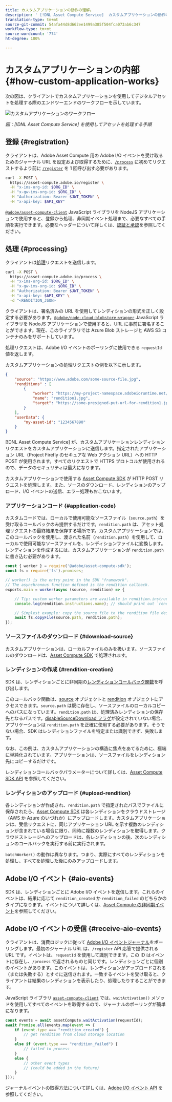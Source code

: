 ```yaml
---
title: カスタムアプリケーションの動作の理解。
description: ' [!DNL Asset Compute Service]  カスタムアプリケーションの動作の理解に役立つその内部動作'
translation-type: tm+mt
source-git-commit: 54afa44d8d662ee1499a385f504fca073ab6c347
workflow-type: tm+mt
source-wordcount: '774'
ht-degree: 100%

---
```



# カスタムアプリケーションの内部 {#how-custom-application-works}

次の図は、クライアントでカスタムアプリケーションを使用してデジタルアセットを処理する際のエンドツーエンドのワークフローを示しています。

![カスタムアプリケーションのワークフロー](assets/customworker.png)

*図：[!DNL Asset Compute Service] を使用してアセットを処理する手順*

## 登録 {#registration}

クライアントは、Adobe Asset Compute 用の Adobe I/O イベントを受け取るためのジャーナル URL を設定および取得するために、[`/process`](api.md#process-request) に初めてリクエストするより前に [`/register`](api.md#register) を 1 回呼び出す必要があります。

```sh
curl -X POST \
  https://asset-compute.adobe.io/register \
  -H "x-ims-org-id: $ORG_ID" \
  -H "x-gw-ims-org-id: $ORG_ID" \
  -H "Authorization: Bearer $JWT_TOKEN" \
  -H "x-api-key: $API_KEY"
```

[`@adobe/asset-compute-client`](https://github.com/adobe/asset-compute-client#usage) JavaScript ライブラリを NodeJS アプリケーションで使用すると、登録から処理、非同期イベント処理まで、必要なすべての手順を実行できます。必要なヘッダーについて詳しくは、[認証と承認](api.md)を参照してください。

## 処理 {#processing}

クライアントは[処理](api.md#process-request)リクエストを送信します。

```sh
curl -X POST \
  https://asset-compute.adobe.io/process \
  -H "x-ims-org-id: $ORG_ID" \
  -H "x-gw-ims-org-id: $ORG_ID" \
  -H "Authorization: Bearer $JWT_TOKEN" \
  -H "x-api-key: $API_KEY" \
  -d "<RENDITION_JSON>
```

クライアントは、署名済みの URL を使用してレンディションの形式を正しく設定する必要があります。[`@adobe/node-cloud-blobstore-wrapper`](https://github.com/adobe/node-cloud-blobstore-wrapper#presigned-urls) JavaScript ライブラリを NodeJS アプリケーションで使用すると、URL に事前に署名することができます。現在、このライブラリでは Azure Blob ストレージと AWS S3 コンテナのみをサポートしています。

処理リクエストは、Adobe I/O イベントのポーリングに使用できる `requestId` 値を返します。

カスタムアプリケーションの処理リクエストの例を以下に示します。

```json
{
    "source": "https://www.adobe.com/some-source-file.jpg",
    "renditions" : [
        {
            "worker": "https://my-project-namespace.adobeioruntime.net/api/v1/web/my-namespace-version/my-worker",
            "name": "rendition1.jpg",
            "target": "https://some-presigned-put-url-for-rendition1.jpg",
        }
    ],
    "userData": {
        "my-asset-id": "1234567890"
    }
}
```

[!DNL Asset Compute Service] が、カスタムアプリケーションレンディションリクエストをカスタムアプリケーションに送信します。指定されたアプリケーション URL（Project Firefly のセキュアな Web アクション URL）への HTTP POST が使用されます。すべてのリクエストで HTTPS プロトコルが使用されるので、データのセキュリティは最大になります。

カスタムアプリケーションで使用する [Asset Compute SDK](https://github.com/adobe/asset-compute-sdk#adobe-asset-compute-worker-sdk) が HTTP POST リクエストを処理します。また、ソースのダウンロード、レンディションのアップロード、I/O イベントの送信、エラー処理もおこないます。

<!-- TBD: Add the application diagram. -->

### アプリケーションコード {#application-code}

カスタムコードでは、ローカルで使用可能なソースファイル（`source.path`）を受け取るコールバックのみ提供するだけです。`rendition.path` は、アセット処理リクエストの最終結果を保存する場所です。カスタムアプリケーションでは、このコールバックを使用し、渡された名前（`rendition.path`）を使用して、ローカルで使用可能なソースファイルを、レンディションファイルに変換します。レンディションを作成するには、カスタムアプリケーションが `rendition.path` に書き込む必要があります。

```javascript
const { worker } = require('@adobe/asset-compute-sdk');
const fs = require('fs').promises;

// worker() is the entry point in the SDK "framework".
// The asynchronous function defined is the rendition callback.
exports.main = worker(async (source, rendition) => {

    // Tip: custom worker parameters are available in rendition.instructions.
    console.log(rendition.instructions.name); // should print out `rendition.jpg`.

    // Simplest example: copy the source file to the rendition file destination so as to transfer the asset as is without processing.
    await fs.copyFile(source.path, rendition.path);
});
```

### ソースファイルのダウンロード {#download-source}

カスタムアプリケーションは、ローカルファイルのみを扱います。ソースファイルのダウンロードは、[Asset Compute SDK](https://github.com/adobe/asset-compute-sdk#adobe-asset-compute-worker-sdk) で処理されます。

### レンディションの作成 {#rendition-creation}

SDK は、レンディションごとに非同期の[レンディションコールバック関数](https://github.com/adobe/asset-compute-sdk#rendition-callback-for-worker-required)を呼び出します。

このコールバック関数は、[source](https://github.com/adobe/asset-compute-sdk#source) オブジェクトと [rendition](https://github.com/adobe/asset-compute-sdk#rendition) オブジェクトにアクセスできます。`source.path` は既に存在し、ソースファイルのローカルコピーへのパスになっています。`rendition.path` は、処理済みレンディションの保存先となるパスです。[disableSourceDownload フラグ](https://github.com/adobe/asset-compute-sdk#worker-options-optional)が設定されていない場合、アプリケーションは `rendition.path` を正確に使用する必要があります。そうでない場合、SDK はレンディションファイルを特定または識別できず、失敗します。

なお、この例は、カスタムアプリケーションの構造に焦点をあてるために、極端に単純化されています。アプリケーションは、ソースファイルをレンディション先にコピーするだけです。

レンディションコールバックパラメーターについて詳しくは、[Asset Compute SDK API](https://github.com/adobe/asset-compute-sdk#api-details) を参照してください。

### レンディションのアップロード {#upload-rendition}

各レンディションが作成され、`rendition.path` で指定されたパスでファイルに保存されたら、[Asset Compute SDK](https://github.com/adobe/asset-compute-sdk#adobe-asset-compute-worker-sdk) は各レンディションをクラウドストレージ（AWS か Azure のいづれか）にアップロードします。カスタムアプリケーションは、受信リクエストに、同じアプリケーション URL を示す複数のレンディションが含まれている場合に限り、同時に複数のレンディションを取得します。クラウドストレージへのアップロードは、各レンディションの後、次のレンディションのコールバックを実行する前に実行されます。

`batchWorker()` の動作は異なります。つまり、実際にすべてのレンディションを処理し、すべてを処理した後にのみアップロードします。

## Adobe I/O イベント {#aio-events}

SDK は、レンディションごとに Adobe I/O イベントを送信します。これらのイベントは、結果に応じて `rendition_created` か `rendition_failed` のどちらかのタイプになります。イベントについて詳しくは、[Asset Compute の非同期イベント](api.md#asynchronous-events)を参照してください。

## Adobe I/O イベントの受信 {#receive-aio-events}

クライアントは、消費ロジックに従って [Adobe I/O イベントジャーナル](https://www.adobe.io/apis/experienceplatform/events/ioeventsapi.html#/Journaling)をポーリングします。最初のジャーナル URL は、`/register` API 応答で提供される URL です。イベントは、`requestId` を使用して識別できます。この ID はイベントに存在し、`/process` で返されるものと同じです。レンディションごとに個別のイベントがあります。このイベントは、レンディションがアップロードされる（または失敗する）とすぐに送信されます。一致するイベントを受け取ると、クライアントは結果のレンディションを表示したり、処理したりすることができます。

JavaScript ライブラリ [`asset-compute-client`](https://github.com/adobe/asset-compute-client#usage) では、`waitActivation()` メソッドを使用してすべてのイベントを取得するので、ジャーナルのポーリングが簡単になります。

```javascript
const events = await assetCompute.waitActivation(requestId);
await Promise.all(events.map(event => {
    if (event.type === "rendition_created") {
        // get rendition from cloud storage location
    }
    else if (event.type === "rendition_failed") {
        // failed to process
    }
    else {
        // other event types
        // (could be added in the future)
    }
}));
```

ジャーナルイベントの取得方法について詳しくは、[Adobe I/O イベント API](https://www.adobe.io/apis/experienceplatform/events/ioeventsapi.html#!adobedocs/adobeio-events/master/events-api-reference.yaml) を参照してください。

<!-- TBD:
* Illustration of the controls/data flow.
* Basic overview, in text and not code, of how an application works.
-->
